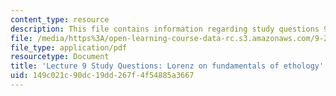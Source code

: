 ```yaml
---
content_type: resource
description: This file contains information regarding study questions 9-10-11.
file: /media/https%3A/open-learning-course-data-rc.s3.amazonaws.com/9-20-animal-behavior-fall-2013/149c021c90dc19dd267f4f54885a3667_MIT9_20F13_L9_10_11_Qs.pdf
file_type: application/pdf
resourcetype: Document
title: 'Lecture 9 Study Questions: Lorenz on fundamentals of ethology'
uid: 149c021c-90dc-19dd-267f-4f54885a3667
---
```


